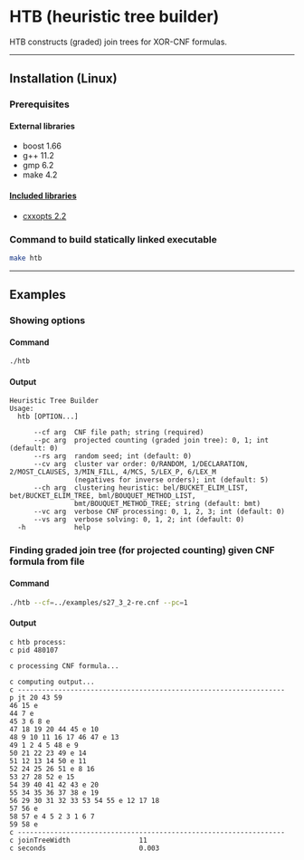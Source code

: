 # HTB (heuristic tree builder)
HTB constructs (graded) join trees for XOR-CNF formulas.

--------------------------------------------------------------------------------

## Installation (Linux)

### Prerequisites
#### External libraries
- boost 1.66
- g++ 11.2
- gmp 6.2
- make 4.2
#### [Included libraries](../addmc/libraries/)
- [cxxopts 2.2](https://github.com/jarro2783/cxxopts)

### Command to build statically linked executable
```bash
make htb
```

--------------------------------------------------------------------------------

## Examples

### Showing options
#### Command
```bash
./htb
```
#### Output
```
Heuristic Tree Builder
Usage:
  htb [OPTION...]

      --cf arg  CNF file path; string (required)
      --pc arg  projected counting (graded join tree): 0, 1; int (default: 0)
      --rs arg  random seed; int (default: 0)
      --cv arg  cluster var order: 0/RANDOM, 1/DECLARATION, 2/MOST_CLAUSES, 3/MIN_FILL, 4/MCS, 5/LEX_P, 6/LEX_M
                (negatives for inverse orders); int (default: 5)
      --ch arg  clustering heuristic: bel/BUCKET_ELIM_LIST, bet/BUCKET_ELIM_TREE, bml/BOUQUET_METHOD_LIST,
                bmt/BOUQUET_METHOD_TREE; string (default: bmt)
      --vc arg  verbose CNF processing: 0, 1, 2, 3; int (default: 0)
      --vs arg  verbose solving: 0, 1, 2; int (default: 0)
  -h            help
```

### Finding graded join tree (for projected counting) given CNF formula from file
#### Command
```bash
./htb --cf=../examples/s27_3_2-re.cnf --pc=1
```
#### Output
```
c htb process:
c pid 480107

c processing CNF formula...

c computing output...
c ------------------------------------------------------------------
p jt 20 43 59
46 15 e
44 7 e
45 3 6 8 e
47 18 19 20 44 45 e 10
48 9 10 11 16 17 46 47 e 13
49 1 2 4 5 48 e 9
50 21 22 23 49 e 14
51 12 13 14 50 e 11
52 24 25 26 51 e 8 16
53 27 28 52 e 15
54 39 40 41 42 43 e 20
55 34 35 36 37 38 e 19
56 29 30 31 32 33 53 54 55 e 12 17 18
57 56 e
58 57 e 4 5 2 3 1 6 7
59 58 e
c ------------------------------------------------------------------
c joinTreeWidth                 11
c seconds                       0.003
```
